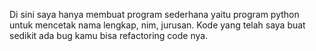 Di sini saya hanya membuat program sederhana yaitu program python untuk mencetak nama lengkap, nim, jurusan. Kode yang telah saya buat sedikit ada bug kamu bisa refactoring code nya.
